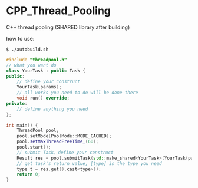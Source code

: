 # CPP_Thread_Pooling
C++ thread pooling (SHARED library after building)

how to use:

```shell
$ ./autobuild.sh
```



```C++
#include "threadpool.h"
// what you want do
class YourTask : public Task {
public:
	// define your construct 
    YourTask(params);
    // all works you need to do will be done there
	void run() override;
private:
   	// define anything you need
};

int main() {
    ThreadPool pool;
    pool.setMode(PoolMode::MODE_CACHED);
  	pool.setMaxThreadFreeTime_(60);
    pool.start();
    // submit Task，define your construct
    Result res = pool.submitTask(std::make_shared<YourTask>(YourTask(params)));
	// get task's return value, [type] is the type you need
    type t = res.get().cast<type>();
	return 0;
}
```

